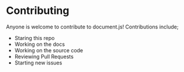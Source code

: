 # Contributing

Anyone is welcome to contribute to document.js! Contributions include;

- Staring this repo
- Working on the docs
- Working on the source code
- Reviewing Pull Requests
- Starting new issues
